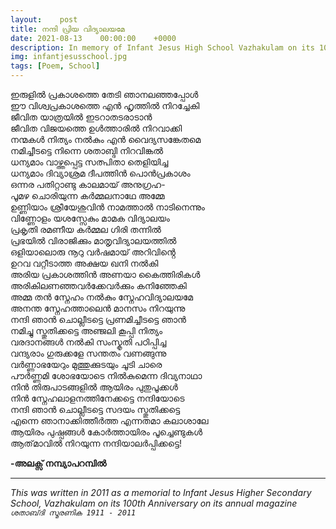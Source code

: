 ```yaml
---
layout:    post
title: നന്ദി പ്രിയ വിദ്യാലയമേ
date: 2021-08-13    00:00:00    +0000
description: In memory of Infant Jesus High School Vazhakulam on its 100th anniversary
img: infantjesusschool.jpg
tags: [Poem, School]
---
```


ഇരുളിൽ പ്രകാശത്തെ തേടി ഞാനലഞ്ഞപ്പോൾ  
ഈ വിശ്വപ്രകാശത്തെ എൻ ഹൃത്തിൽ നിറച്ചേകി  
ജീവിത യാത്രയിൽ ഇടറാതടരാടാൻ  
ജീവിത വിജയത്തെ ഉൾത്താരിൽ നിറവാക്കി  
നന്മകൾ നിത്യം നൽകും എൻ വൈദ്യസങ്കേതമെ  
നമിച്ചീടട്ടെ നിന്നെ ശതാബ്ദി നിറവിങ്കൽ  
ധന്യമാം വാഴ്ത്തപ്പെട്ട സത്പിതാ തെളിയിച്ച  
ധന്യമാം ദിവ്യാശ്രമ ദീപത്തിൻ പൊൻപ്രകാശം  
ഒന്നര പതിറ്റാണ്ടു കാലമായ് അനുഗ്രഹ-  
പൂമഴ ചൊരിയുന്ന കർമ്മലനാഥേ അമ്മേ  
ഉണ്ണിയാം ശ്രീയേശുവിൻ നാമത്താൽ നാടിനെന്നും  
വിണ്ണോളം യശസ്സേകും മാമക വിദ്യാലയം  
പ്രകൃതി രമണീയ കർമ്മല ഗിരി തന്നിൽ  
പ്രഭയിൽ വിരാജിക്കും മാതൃവിദ്യാലയത്തിൽ  
ഒളിയാലൊരു നൂറു വർഷമായ് അറിവിൻ്റെ  
ഉറവ വറ്റീടാത്ത അക്ഷയ ഖനി നൽകി  
അരിയ പ്രകാശത്തിൻ അണയാ കൈത്തിരികൾ  
അരികിലണഞ്ഞവർക്കേവർക്കും കനിഞ്ഞേകി  
അമ്മ തൻ സ്നേഹം നൽകും സ്നേഹവിദ്യാലയമേ  
അനന്ത സ്നേഹത്താലെൻ മാനസം നിറയുന്നു  
നന്ദി ഞാൻ ചൊല്ലീടട്ടെ പ്രണമിച്ചീടട്ടെ ഞാൻ  
നമിച്ചു സ്തുതിക്കട്ടെ അഞ്ജലി കൂപ്പി നിത്യം  
വരദാനങ്ങൾ നൽകി സംസ്കൃതി പഠിപ്പിച്ച  
വന്ദ്യരാം ഗുരുക്കളേ സന്തതം വണങ്ങുന്നു  
വർണ്ണാഭയേറും മുത്തുക്കുടയും ചൂടി ചാരെ  
പൗർണ്ണമി ശോഭയോടെ നിൽകുമെന്ന ദിവ്യനാഥാ  
നിൻ തിരുപാടങ്ങളിൽ ആയിരം പുതുപൂക്കൾ  
നിൻ സ്നേഹലാളനത്തിനേക്കട്ടെ നന്ദിയോടെ  
നന്ദി ഞാൻ ചൊല്ലീടട്ടെ സദയം സ്തുതിക്കട്ടെ  
എന്നെ ഞാനാക്കിത്തീർത്ത എന്നതമാ കലാശാലേ  
ആയിരം പുഷ്പങ്ങൾ കോർത്തായിരം പൂച്ചെണ്ടുകൾ  
ആത്‌മാവിൽ നിറയുന്ന നന്ദിയാലർപ്പിക്കട്ടെ!

**-അലക്സ് നമ്പ്യാപറമ്പിൽ**

----------
_This was written in 2011 as a memorial to Infant Jesus Higher Secondary School, Vazhakulam on its 100th Anniversary on its annual magazine `ശതാബ്‌ദി സ്മരണിക 1911 - 2011`_